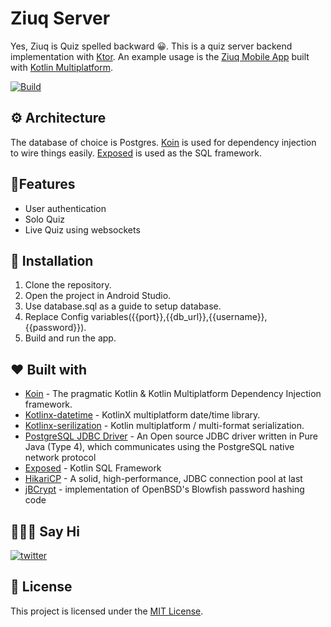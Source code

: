 # Ziuq Server

Yes, Ziuq is Quiz spelled backward 😀. This is a quiz server backend implementation with [Ktor](https://ktor.io). An example usage is the [Ziuq Mobile App]() built with [Kotlin Multiplatform](https://kotlinlang.org/docs/multiplatform.html).


[![Build](https://github.com/xxfast/NYTimes-KMP/actions/workflows/build.yml/badge.svg)](https://github.com/xxfast/NYTimes-KMP/actions/workflows/build.yml)


## ⚙️ Architecture
The database of choice is Postgres. [Koin](https://insert-koin.io/) is used for dependency injection to wire things easily. [Exposed](https://github.com/JetBrains/Exposed) is used as the SQL framework.

## 📱Features

* User authentication
* Solo Quiz
* Live Quiz using websockets

## 💾 Installation

1. Clone the repository.
2. Open the project in Android Studio.
3. Use database.sql as a guide to setup database.
4. Replace Config variables({{port}},{{db_url}},{{username}},{{password}}).
5. Build and run the app.


## ❤️ Built with
- [Koin](https://insert-koin.io/) - The pragmatic Kotlin & Kotlin Multiplatform Dependency Injection framework.
- [Kotlinx-datetime](https://github.com/Kotlin/kotlinx-datetime) - KotlinX multiplatform date/time library.
- [Kotlinx-serilization](https://github.com/Kotlin/kotlinx.serialization) - Kotlin multiplatform / multi-format serialization.
- [PostgreSQL JDBC Driver](https://jdbc.postgresql.org) - An Open source JDBC driver written in Pure Java (Type 4), which communicates using the PostgreSQL native network protocol
- [Exposed](https://github.com/JetBrains/Exposed) - Kotlin SQL Framework
- [HikariCP](https://github.com/brettwooldridge/HikariCP) - A solid, high-performance, JDBC connection pool at last
- [jBCrypt](https://www.mindrot.org/projects/jBCrypt/) - implementation of OpenBSD's Blowfish password hashing code


## 🙋🏻‍♂️ Say Hi

[![twitter](https://img.shields.io/badge/twitter-@norrisboat-orange.svg?style=flat-square)](https://twitter.com/norrisboat)


## 📜 License

This project is licensed under the [MIT License](https://www.droidcon.com/2023/09/06/migrating-an-android-app-to-ios-with-kmp-part-i-first-steps-and-architecture/).